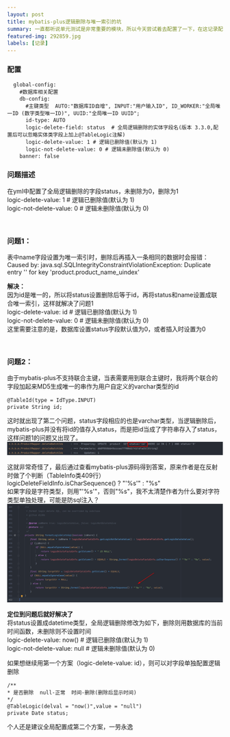 ```yaml
---
layout: post
title: mybatis-plus逻辑删除与唯一索引的坑
summary: 一直都听说单元测试是非常重要的模块，所以今天尝试着去配置了一下，在这记录配置相关介绍及后续带来的思考
featured-img: 292859.jpg
labels: [记录]
---
```


### 配置
```hgignore
  global-config:
    #数据库相关配置
    db-config:
      #主键类型  AUTO:"数据库ID自增", INPUT:"用户输入ID", ID_WORKER:"全局唯一ID (数字类型唯一ID)", UUID:"全局唯一ID UUID";
      id-type: AUTO
      logic-delete-field: status  # 全局逻辑删除的实体字段名(版本 3.3.0,配置后可以忽略实体类字段上加上@TableLogic注解)
      logic-delete-value: 1 # 逻辑已删除值(默认为 1)
      logic-not-delete-value: 0 # 逻辑未删除值(默认为 0)
    banner: false
```

### 问题描述
在yml中配置了全局逻辑删除的字段status，未删除为0，删除为1  
logic-delete-value: 1 # 逻辑已删除值(默认为 1)  
logic-not-delete-value: 0 # 逻辑未删除值(默认为 0)  

<br>

### 问题1：
表中name字段设置为唯一索引时，删除后再插入一条相同的数据时会报错：  
Caused by: java.sql.SQLIntegrityConstraintViolationException: Duplicate entry '' for key 'product.product_name_uindex'

**解决：**  
因为id是唯一的，所以将status设置删除后等于id，再将status和name设置成联合唯一索引，这样就解决了问题1  
logic-delete-value: id # 逻辑已删除值(默认为 1)  
logic-not-delete-value: 0 # 逻辑未删除值(默认为 0)   
这里需要注意的是，数据库设置status字段默认值为0，或者插入时设置为0  

<br>

### 问题2：
由于mybatis-plus不支持联合主键，当表需要用到联合主键时，我将两个联合的字段加起来MD5生成唯一的串作为用户自定义的varchar类型的id  
```hgignore
@TableId(type = IdType.INPUT)  
private String id;  
```
    
这时就出现了第二个问题，status字段相应的也是varchar类型，当逻辑删除后，mybatis-plus并没有将id的值存入status，而是把id当成了字符串存入了status，
这样问题1的问题又出现了。
<img class="imgclass" src="/assets/img/posts/mybatis-plus/img.png"/>

这就非常奇怪了，最后通过查看mybatis-plus源码得到答案，原来作者是在反射时做了个判断（TableInfo类409行）  
logicDeleteFieldInfo.isCharSequence() ? "'%s'" : "%s"  
如果字段是字符类型，则用"'%s'"，否则"%s"，我不太清楚作者为什么要对字符类型单独处理，可能是防sql注入？  
<img class="imgclass" src="/assets/img/posts/mybatis-plus/img_1.png"/>

**定位到问题后就好解决了**  
将status设置成datetime类型，全局逻辑删除修改为如下，删除则用数据库的当前时间函数，未删除则不设置时间  
logic-delete-value: now() # 逻辑已删除值(默认为 1)  
logic-not-delete-value: null # 逻辑未删除值(默认为 0)  

如果想继续用第一个方案（logic-delete-value: id），则可以对字段单独配置逻辑删除
```hgignore
/**
* 是否删除  null-正常  时间-删除(删除后显示时间)
*/
@TableLogic(delval = "now()",value = "null")
private Date status;
```
  
个人还是建议全局配置成第二个方案，一劳永逸

<script src="{{ '/assets/js/jquery.min.js' | relative_url }}"></script>
<script src="{{ '/assets/js/viewer.min.js' | relative_url }}"></script>
<link rel="stylesheet" href="{{ '/assets/css/viewer.min.css' | prepend: site.baseurl }}">
<script>
$('.imgclass').viewer();
</script>